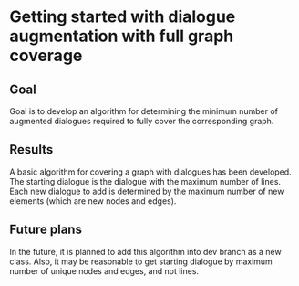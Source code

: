 # Getting started with dialogue augmentation with full graph coverage

## Goal

Goal is to develop an algorithm for determining the minimum number of augmented dialogues required to fully cover the corresponding graph.

## Results

A basic algorithm for covering a graph with dialogues has been developed. The starting dialogue is the dialogue with the maximum number of lines. Each new dialogue to add is determined by the maximum number of new elements (which are new nodes and edges).

## Future plans

In the future, it is planned to add this algorithm into dev branch as a new class. Also, it may be reasonable to get starting dialogue by maximum number of unique nodes and edges, and not lines.